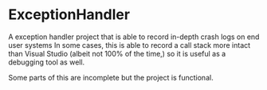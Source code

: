 # ExceptionHandler
A exception handler project that is able to record in-depth crash logs on end user systems
In some cases, this is able to record a call stack more intact than Visual Studio (albeit not 100% of the time,) so it is useful as a debugging tool as well.

Some parts of this are incomplete but the project is functional.
